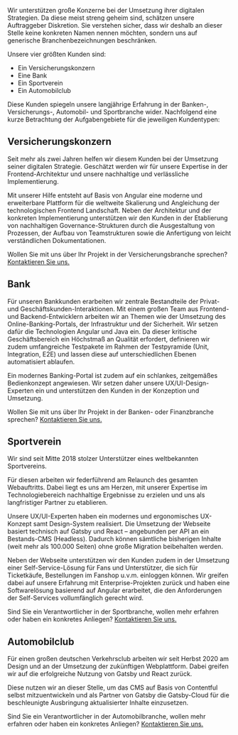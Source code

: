 Wir unterstützen große Konzerne bei der Umsetzung ihrer digitalen Strategien. Da diese meist streng geheim sind, schätzen unsere Auftraggeber Diskretion. Sie verstehen sicher, dass wir deshalb an dieser Stelle keine konkreten Namen nennen möchten, sondern uns auf generische Branchenbezeichnungen beschränken.

Unsere vier größten Kunden sind:
+ Ein Versicherungskonzern
+ Eine Bank
+ Ein Sportverein
+ Ein Automobilclub   

Diese Kunden spiegeln unsere langjährige Erfahrung in der Banken-, Versicherungs-, Automobil- und Sportbranche wider. Nachfolgend eine kurze Betrachtung der Aufgabengebiete für die jeweiligen Kundentypen:

## Versicherungskonzern
Seit mehr als zwei Jahren helfen wir diesem Kunden bei der Umsetzung seiner digitalen Strategie. Geschätzt werden wir für unsere Expertise in der Frontend-Architektur und unsere nachhaltige und verlässliche Implementierung.

Mit unserer Hilfe entsteht auf Basis von Angular eine moderne und erweiterbare Plattform für die weltweite Skalierung und Angleichung der technologischen Frontend Landschaft. Neben der Architektur und der konkreten Implementierung unterstützen wir den Kunden in der Etablierung von nachhaltigen Governance-Strukturen durch die Ausgestaltung von Prozessen, der Aufbau von Teamstrukturen sowie die Anfertigung von leicht verständlichen Dokumentationen.

Wollen Sie mit uns über Ihr Projekt in der Versicherungsbranche sprechen? [Kontaktieren Sie uns.](/contact)

## Bank
Für unseren Bankkunden erarbeiten wir zentrale Bestandteile der Privat- und Geschäftskunden-Interaktionen. Mit einem großen Team aus Frontend- und Backend-Entwicklern arbeiten wir an Themen wie der Umsetzung des Online-Banking-Portals, der Infrastruktur und der Sicherheit. Wir setzen dafür die Technologien Angular und Java ein. Da dieser kritische Geschäftsbereich ein Höchstmaß an Qualität erfordert, definieren wir zudem umfangreiche Testpakete im Rahmen der Testpyramide (Unit, Integration, E2E) und lassen diese auf unterschiedlichen Ebenen automatisiert ablaufen.

Ein modernes Banking-Portal ist zudem auf ein schlankes, zeitgemäßes Bedienkonzept angewiesen. Wir setzen daher unsere UX/UI-Design-Experten ein und unterstützen den Kunden in der Konzeption und Umsetzung.

Wollen Sie mit uns über Ihr Projekt in der Banken- oder Finanzbranche sprechen? [Kontaktieren Sie uns.](/contact)

## Sportverein
Wir sind seit Mitte 2018 stolzer Unterstützer eines weltbekannten Sportvereins. 

Für diesen arbeiten wir federführend am Relaunch des gesamten Webauftritts. Dabei liegt es uns am Herzen, mit unserer Expertise im Technologiebereich nachhaltige Ergebnisse zu erzielen und uns als langfristiger Partner zu etablieren.

Unsere UX/UI-Experten haben ein modernes und ergonomisches UX-Konzept samt Design-System realisiert. Die Umsetzung der Webseite basiert technisch auf Gatsby und React – angebunden per API an ein Bestands-CMS (Headless). Dadurch können sämtliche bisherigen Inhalte (weit mehr als 100.000 Seiten) ohne große Migration beibehalten werden.

Neben der Webseite unterstützen wir den Kunden zudem in der Umsetzung einer Self-Service-Lösung für Fans und Unterstützer, die sich für Ticketkäufe, Bestellungen im Fanshop u.v.m. einloggen können. Wir greifen dabei auf unsere Erfahrung mit Enterprise-Projekten zurück und haben eine Softwarelösung basierend auf Angular erarbeitet, die den Anforderungen der Self-Services vollumfänglich gerecht wird.

Sind Sie ein Verantwortlicher in der Sportbranche, wollen mehr erfahren oder haben ein konkretes Anliegen? [Kontaktieren Sie uns.](/contact)

## Automobilclub
Für einen großen deutschen Verkehrsclub arbeiten wir seit Herbst 2020 am Design und an der Umsetzung der zukünftigen Webplattform. Dabei greifen wir auf die erfolgreiche Nutzung von Gatsby und React zurück. 

Diese nutzen wir an dieser Stelle, um das CMS auf Basis von Contentful selbst mitzuentwickeln und als Partner von Gatsby die Gatsby-Cloud für die beschleunigte Ausbringung aktualisierter Inhalte einzusetzen.

Sind Sie ein Verantwortlicher in der Automobilbranche, wollen mehr erfahren oder haben ein konkretes Anliegen? [Kontaktieren Sie uns.](/contact)

